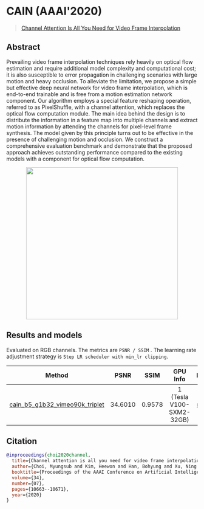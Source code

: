 # CAIN (AAAI'2020)

> [Channel Attention Is All You Need for Video Frame Interpolation](https://aaai.org/ojs/index.php/AAAI/article/view/6693/6547)

<!-- [ALGORITHM] -->

## Abstract

<!-- [ABSTRACT] -->

Prevailing video frame interpolation techniques rely heavily on optical flow estimation and require additional model complexity and computational cost; it is also susceptible to error propagation in challenging scenarios with large motion and heavy occlusion. To alleviate the limitation, we propose a simple but effective deep neural network for video frame interpolation, which is end-to-end trainable and is free from a motion estimation network component. Our algorithm employs a special feature reshaping operation, referred to as PixelShuffle, with a channel attention, which replaces the optical flow computation module. The main idea behind the design is to distribute the information in a feature map into multiple channels and extract motion information by attending the channels for pixel-level frame synthesis. The model given by this principle turns out to be effective in the presence of challenging motion and occlusion. We construct a comprehensive evaluation benchmark and demonstrate that the proposed approach achieves outstanding performance compared to the existing models with a component for optical flow computation.

<!-- [IMAGE] -->

<div align=center >
 <img src="https://user-images.githubusercontent.com/56712176/149734064-1da0cebf-6953-4106-a29a-43acd7386a80.png" width="400"/>
</div >

## Results and models

Evaluated on RGB channels.
The metrics are `PSNR / SSIM` .
The learning rate adjustment strategy is `Step LR scheduler with min_lr clipping`.

|                                      Method                                      |  PSNR   |  SSIM  |         GPU Info         |                                      Download                                       |
| :------------------------------------------------------------------------------: | :-----: | :----: | :----------------------: | :---------------------------------------------------------------------------------: |
| [cain_b5_g1b32_vimeo90k_triplet](/configs/cain/cain_g1b32_1xb5_vimeo90k-triplet.py) | 34.6010 | 0.9578 | 1 (Tesla V100-SXM2-32GB) | [model](https://download.openmmlab.com/mmediting/video_interpolators/cain/cain_b5_g1b32_vimeo90k_triplet_20220530-3520b00c.pth)/[log](https://download.openmmlab.com/mmediting/video_interpolators/cain/cain_b5_g1b32_vimeo90k_triplet_20220530-3520b00c.log.json) |

## Citation

```bibtex
@inproceedings{choi2020channel,
  title={Channel attention is all you need for video frame interpolation},
  author={Choi, Myungsub and Kim, Heewon and Han, Bohyung and Xu, Ning and Lee, Kyoung Mu},
  booktitle={Proceedings of the AAAI Conference on Artificial Intelligence},
  volume={34},
  number={07},
  pages={10663--10671},
  year={2020}
}
```
